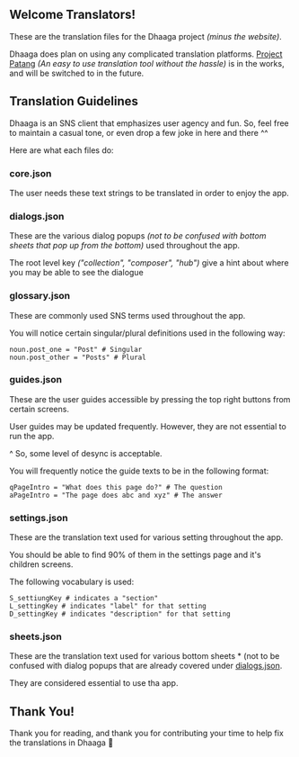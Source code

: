 ## Welcome Translators!

These are the translation files for the Dhaaga project *(minus the website)*.

Dhaaga does plan on using any complicated translation platforms.
[Project Patang](https://suvam.io/dhaaga/translate) *(An easy to use
translation tool without the hassle)* is in the works,
and will be switched to in the future.

## Translation Guidelines

Dhaaga is an SNS client that emphasizes user agency and fun.
So, feel free to maintain a casual tone, or even drop a few
joke in here and there ^^

Here are what each files do:

### core.json

The user needs these text strings to be translated in order
to enjoy the app.

### dialogs.json

These are the various dialog popups *(not to be confused with bottom sheets that
pop up from the bottom)* used throughout the app.

The root level key *("collection", "composer", "hub")* give a hint about
where you may be able to see the dialogue

### glossary.json

These are commonly used SNS terms used throughout the app.

You will notice certain singular/plural definitions used in the following way:

```shell
noun.post_one = "Post" # Singular
noun.post_other = "Posts" # Plural
```

### guides.json

These are the user guides accessible by pressing the top right buttons from
certain screens.

User guides may be updated frequently. However, they are not essential to run
the app.

^ So, some level of desync is acceptable.

You will frequently notice the guide texts to be in the following format:

```shell
qPageIntro = "What does this page do?" # The question
aPageIntro = "The page does abc and xyz" # The answer
```

### settings.json

These are the translation text used for various setting
throughout the app.

You should be able to find 90% of them in the settings page and it's 
children screens.

The following vocabulary is used:

```shell
S_settiungKey # indicates a "section"
L_settingKey # indicates "label" for that setting
D_settingKey # indicates "description" for that setting
```

### sheets.json

These are the translation text used for various bottom sheets *
(not to be confused with dialog popups that are already covered under
[dialogs.json](#dialogs.json).

They are considered essential to use tha app.

## Thank You!

Thank you for reading, and thank you for contributing your time 
to help fix the translations in Dhaaga 🥲 